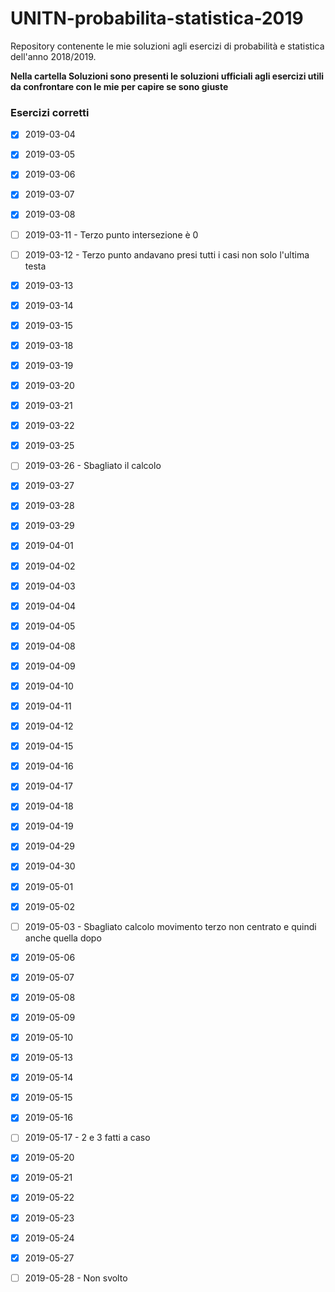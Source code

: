 # UNITN-probabilita-statistica-2019
Repository contenente le mie soluzioni agli esercizi di probabilità e statistica dell'anno 2018/2019.

**Nella cartella Soluzioni sono presenti le soluzioni ufficiali agli esercizi utili da confrontare con le mie per capire se sono giuste**

### Esercizi corretti 
- [x] 2019-03-04
- [x] 2019-03-05
- [x] 2019-03-06
- [x] 2019-03-07
- [x] 2019-03-08
- [ ] 2019-03-11  - Terzo punto intersezione è 0
- [ ] 2019-03-12  - Terzo punto andavano presi tutti i casi non solo l'ultima testa
- [x] 2019-03-13
- [x] 2019-03-14
- [x] 2019-03-15
- [x] 2019-03-18
- [x] 2019-03-19
- [x] 2019-03-20
- [x] 2019-03-21
- [x] 2019-03-22
- [x] 2019-03-25
- [ ] 2019-03-26  - Sbagliato il calcolo
- [x] 2019-03-27
- [x] 2019-03-28
- [x] 2019-03-29
- [x] 2019-04-01
- [x] 2019-04-02
- [x] 2019-04-03
- [x] 2019-04-04
- [x] 2019-04-05
- [x] 2019-04-08
- [x] 2019-04-09
- [x] 2019-04-10
- [x] 2019-04-11
- [x] 2019-04-12
- [x] 2019-04-15
- [x] 2019-04-16
- [x] 2019-04-17
- [x] 2019-04-18
- [x] 2019-04-19
- [x] 2019-04-29
- [x] 2019-04-30
- [x] 2019-05-01
- [x] 2019-05-02
- [ ] 2019-05-03  - Sbagliato calcolo movimento terzo non centrato e quindi anche quella dopo
- [x] 2019-05-06
- [x] 2019-05-07
- [x] 2019-05-08
- [x] 2019-05-09
- [x] 2019-05-10
- [x] 2019-05-13
- [x] 2019-05-14
- [x] 2019-05-15
- [x] 2019-05-16
- [ ] 2019-05-17  - 2 e 3 fatti a caso
- [x] 2019-05-20
- [x] 2019-05-21
- [x] 2019-05-22
- [x] 2019-05-23
- [x] 2019-05-24
- [x] 2019-05-27
- [ ] 2019-05-28  - Non svolto
  
